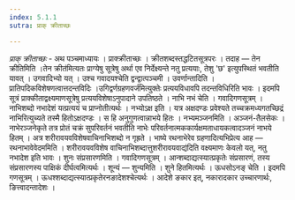 ```yaml
---
index: 5.1.1
sutra: प्राक् क्रीताच्छः

---
```

_प्राक् क्रीताच्छः_ - अथ पञ्चमाध्यायः । प्राक्क्रीताच्छः । क्रीतशब्दस्तद्धटितसूत्रपरः । तदाह — तेन क्रीतिमिति ।तेन क्रीत॑मित्यतः प्राग्येषु सूत्रेषु अर्था एव निर्देक्ष्यन्ते नतु प्रत्ययाः, तेशु 'छ' इत्युपस्थितं भवतीति यावत् । उगवादिभ्यो यत् । उश्च गवादयश्चेति द्वन्द्वात्पञ्चमी । उवर्णान्तादिति । प्रातिपदिकविशेषणत्वात्तदन्तविदिः ।उगिद्वर्णग्रहणवर्ज॑मित्युक्तेः प्रत्ययविधावपि तदन्तविधिरिति भावः । इदमपि सूत्रं प्राक्कीताद्वक्ष्यमाणसूत्रेषु प्रत्ययविशेषाऽनुपादाने उपतिष्ठते । नाभि नभं चेति । गवादिगणसूत्रम् । नाभिशब्दो नभादेशं यत्प्रत्ययं च प्राप्नोतीत्यर्थः । नभ्योऽक्ष इति । यत्र अक्षदण्डः प्रवेश्यते तच्चक्रमध्यगतच्छिद्रं नाभिरित्युच्यते तस्मै हितोऽक्षदण्डः । स हि अनुगुणत्वान्नाभये हितः । नभ्यमञ्जनमिति । अञ्जनं-तैलसेकः । नाभेरञ्जनेकृते तत्र प्रोतं चक्रं सुपरिवर्तनं भवतीति नाभेः परिवर्तनात्मककार्यक्षमताधायकत्वादञ्जनं नाभये हितम् । अत्र शरीरावयवविशेषवाचिनाभिशब्दो न गृह्रते । भाष्ये रथनाभेरेव ग्रहणादित्यभिप्रेत्य आह — रथनाभावेवेदममिति । शरीरावयवविशेष वाचिनाभिशब्दात्तुशरीरावयवाद्य॑दिति वक्ष्यमाणः केवलो यत्, नतु नभादेश इति भावः । शुनः संप्रसारणमिति । गवादिगणसूत्रम् । आन्शब्दाद्यत्स्यात्प्रकृतेः संप्रसारणं, तस्य संप्रसारणस्य पाक्षिकं दीर्घत्वमित्यर्थः । शून्यं — शुन्यमिति । शुने हितमित्यर्थः । ऊधसोऽनङ् चेति । इदमपि गणसूत्रम् । ऊधश्शब्दाद्यत्स्यात्प्रकृतेरनङादेशश्चेत्यर्थः । आदेशे ङकार इत्, नकारादकार उच्चारणार्थः, ङित्त्वादन्तादेशः । 